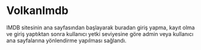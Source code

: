 # VolkanImdb

IMDB sitesinin ana sayfasından başlayarak buradan giriş yapma, kayıt olma ve giriş yaptıktan sonra 
kullanıcı yetki seviyesine göre admin veya kullanıcı ana sayfalarına yönlendirme yapılması sağlandı.
